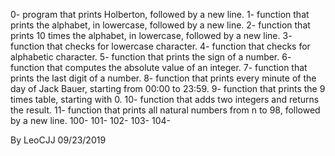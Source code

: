 0- program that prints Holberton, followed by a new line.
1- function that prints the alphabet, in lowercase, followed by a new line.
2- function that prints 10 times the alphabet, in lowercase, followed by a new line.
3- function that checks for lowercase character.
4- function that checks for alphabetic character.
5- function that prints the sign of a number.
6- function that computes the absolute value of an integer.
7- function that prints the last digit of a number.
8- function that prints every minute of the day of Jack Bauer, starting from 00:00 to 23:59.
9- function that prints the 9 times table, starting with 0.
10- function that adds two integers and returns the result.
11- function that prints all natural numbers from n to 98, followed by a new line.
100-
101-
102-
103-
104-

By LeoCJJ
09/23/2019